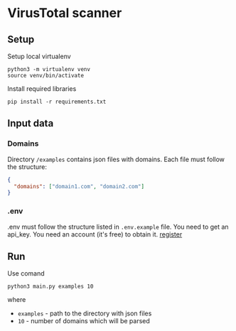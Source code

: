 # VirusTotal scanner


## Setup

Setup local virtualenv

```shell
python3 -m virtualenv venv
source venv/bin/activate
```

Install required libraries
```shell
pip install -r requirements.txt
```


## Input data

### Domains
Directory `/examples` contains json files with domains. Each file must follow the structure:

```json
{
  "domains": ["domain1.com", "domain2.com"]
}
```

### .env
.env must follow the structure listed in `.env.example` file. 
You need to get an api_key. You need an account (it's free) to obtain it. [register](https://www.virustotal.com/gui/my-apikey)


## Run

Use comand 

```shell
python3 main.py examples 10
```

where 
- `examples` - path to the directory with json files
- `10` - number of domains which will be parsed
